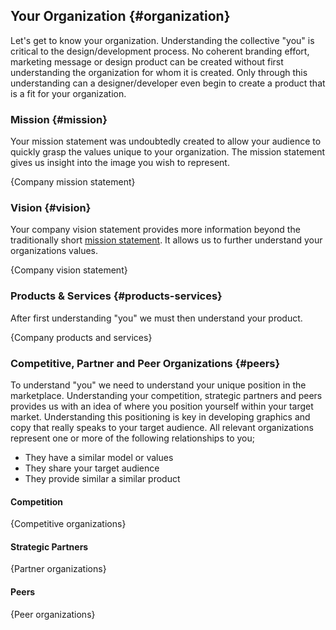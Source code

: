 Your Organization {#organization}
---------------------------------

Let's get to know your organization. Understanding the collective "you" is critical to the design/development process. No coherent branding effort, marketing message or design product can be created without first understanding the organization for whom it is created. Only through this understanding can a designer/developer even begin to create a product that is a fit for your organization.



### Mission {#mission}

Your mission statement was undoubtedly created to allow your audience to quickly grasp the values unique to your organization. The mission statement gives us insight into the image you wish to represent.

<div data-type="editable" markdown="1">
  {Company mission statement}
</div>


### Vision {#vision}

Your company vision statement provides more information beyond the traditionally short [mission statement](#mission). It allows us to further understand your organizations values.

<div data-type="editable" markdown="1">
  {Company vision statement}
</div>


### Products & Services {#products-services}

After first understanding "you" we must then understand your product.

<div data-type="editable" markdown="1">
  {Company products and services}
</div>


### Competitive, Partner and Peer Organizations {#peers}

To understand "you" we need to understand your unique position in the marketplace. Understanding your competition, strategic partners and peers provides us with an idea of where you position yourself within your target market. Understanding this positioning is key in developing graphics and copy that really speaks to your target audience. All relevant organizations represent one or more of the following relationships to you;

* They have a similar model or values
* They share your target audience
* They provide similar a similar product

#### Competition

<div data-type="editable" markdown="1">
  {Competitive organizations}
</div>

#### Strategic Partners

<div data-type="editable" markdown="1">
  {Partner organizations}
</div>

#### Peers

<div data-type="editable" markdown="1">
  {Peer organizations}
</div>

